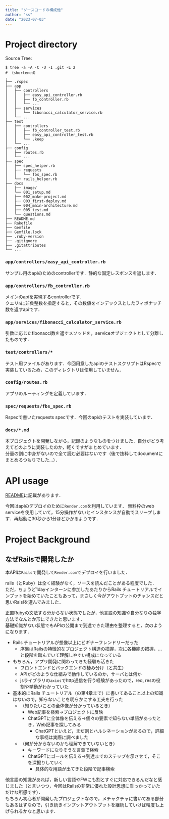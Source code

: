 ```yaml
---
title: "ソースコードの構成他"
author: "ss"
date: "2023-07-03"
---
```


# Project directory
Source Tree: 

```
$ tree -a -A -C -U -I .git -L 2
# （shortened）
.
├── .rspec
├── app
│   ├── controllers
│   │   ├── easy_api_controller.rb
│   │   ├── fb_controller.rb
│   │   └── ...
│   ├── services
│   │   └── fibonacci_calculator_service.rb
│   └── ...
├── test
│   ├── controllers
│   │   ├── fb_controller_test.rb
│   │   ├── easy_api_controller_test.rb
│   │   └── .keep
│   └── ...
├── config
│   ├── routes.rb
│   └── ...
├── spec
│   ├── spec_helper.rb
│   ├── requests
│   │   └── fbs_spec.rb
│   └── rails_helper.rb
├── docs
│   ├── image/
│   └── 001_setup.md
│   ├── 002_make-project.md
│   ├── 003_first-deploy.md
│   ├── 004_main-architecture.md
│   ├── 005_test.md
│   └── questions.md
├── README.md
├── Rakefile
├── Gemfile
├── Gemfile.lock
├── .ruby-version
├── .gitignore
├── .gitattributes
└── ...
```

### `app/controllers/easy_api_controller.rb`
サンプル用のapiのためのcontrollerです．静的な固定レスポンスを返します．

### `app/controllers/fb_controller.rb`
メインのapiを実現するcontrollerです．  
クエリ`n`に非負整数を指定すると，その数値をインデックスとしたフィボナッチ数を返すapiです．

### `app/services/fibonacci_calculator_service.rb`
引数に応じたfibonacci数を返すメソッドを，serviceオブジェクトとして分離したものです．

### `test/controllers/*`
テスト用ファイルがあります．今回用意したapiのテストスクリプトはRspecで実装しているため，このディレクトリは使用していません．

### `config/routes.rb`
アプリのルーティングを定義しています．

### `spec/requests/fbs_spec.rb`
Rspecで書いたrequests specです．今回のapiのテストを実装しています．

### `docs/*.md`
本プロジェクトを開発しながら，記録のようなものをつけました．自分がどう考えてどのように実装したのか，軽くですがまとめています．  
分量の割に中身がないので全て読む必要はないです（後で抜粋してdocumentにまとめるつもりでした...）．



# API usage
[README](../README.md)に記載があります．

今回はapiのデプロイのために`Render.com`を利用しています．  無料枠のweb serviceを使用していて，15分操作がないとインスタンスが自動でスリープします．再起動に30秒から1分ほどかかるようです．

# Project Background
## なぜRailsで開発したか
本APIは`Rails`で開発して`Render.com`でデプロイを行いました．  

rails（とRuby）は全く経験がなく，ソースを読んだことがある程度でした．  
ただ，ちょうど1dayインターンに参加したあたりからRails チュートリアルでインプットを始めていたこともあって，まさしく今がアウトプットのチャンスだと思いRaislを選んでみました．

正直Rubyの文法すら分からない状態でしたが，他言語の知識や自分なりの独学方法でなんとか形にできたと思います．  
基礎知識がない状態でもAPIの公開まで到達できた理由を整理すると，次のようになります．

- Rails チュートリアルが想像以上にビギナーフレンドリーだった
  - 序盤はRailsの特徴的なプロジェクト構造の把握，次に各機能の把握，...と段階を踏んでいて理解しやすい構成になっている
- もちろん，アプリ開発に関わってきた経験も活きた
  - フロントエンドとバックエンドの棲み分け（と共生）
  - APIがどのような仕組みで動作しているのか，サーバとは何か
  - jsライブラリの`axios`でhttp通信を行う経験があったので，req, resの役割や挙動がわかっていた
- 基本的にRails チュートリアル（の第4章まで）に書いてあること以上の知識はないので，知らないことを明らかにする工夫を行った
  - （知りたいことの全体像が分かっているとき）
    - Web記事を検索→プロジェクトに反映
    - ChatGPTに全体像を伝える→個々の要素で知らない単語があったとき，Web記事を探してみる
      - ChatGPTといえど，まだ割とハルシネーションがあるので，詳細な事柄は実際に調べました
  - （何が分からないのかも理解できていないとき）
    - キーワードになりそうな言葉で検索
    - ChatGPTにゴールを伝える→到達までのステップを示させて，そこを深掘りしていく
      - 具体的な用語が出てきた段階で記事検索

他言語の知識があれば，新しい言語やFWにも割とすぐに対応できるんだなと感じました（と言いつつ，今回はRailsの非常に優れた設計思想に乗っかっていただけな所感です）．  
もちろん初心者が開発したプロジェクトなので，メチャクチャに書いてある部分もあるはずなので，引き続きインプットアウトプットを継続していけば精度も上げられるかなと思います．


